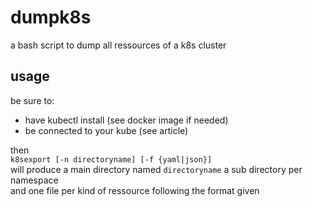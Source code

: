 # dumpk8s
a bash script to dump all ressources of a k8s cluster

## usage
be sure to:
- have kubectl install (see docker image if needed)
- be connected to your kube (see article)

then  
`k8sexport [-n directoryname] [-f {yaml|json}]`  
will produce a main directory named `directoryname`
a sub directory per namespace  
and one file per kind of ressource following the format given



